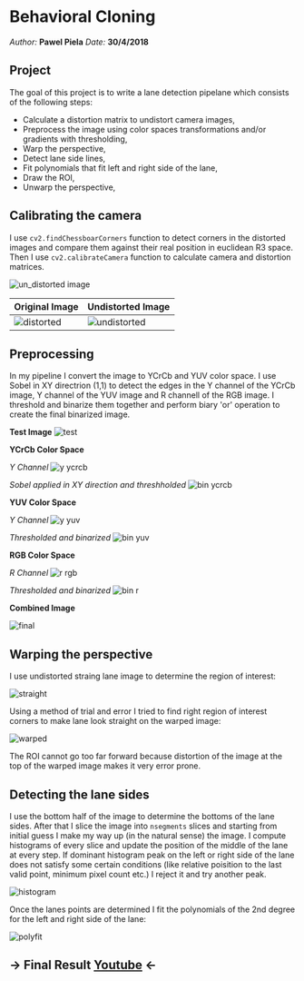 # Behavioral Cloning
*Author:* **Pawel Piela**
*Date:* **30/4/2018**

## Project

The goal of this project is to write a lane detection pipelane which consists of the following steps:

- Calculate a distortion matrix to undistort camera images,
- Preprocess the image using color spaces transformations and/or gradients with thresholding,
- Warp the perspective,
- Detect lane side lines,
- Fit polynomials that fit left and right side of the lane,
- Draw the ROI,
- Unwarp the perspective,

## Calibrating the camera

I use `cv2.findChessboarCorners` function to detect corners in the distorted images and compare them against their real position in euclidean R3 space. Then I use `cv2.calibrateCamera` function to calculate camera and distortion matrices.

![un_distorted image](output_images/un_distorted.png)

|**Original Image**|**Undistorted Image**|
|-|-|
|![distorted](output_images/straight_lines1.jpg)|![undistorted](output_images/straight_lines1_undistorted.jpg)|


## Preprocessing

In my pipeline I convert the image to YCrCb and YUV color space. I use Sobel in XY directrion (1,1) to detect the edges in the Y channel of the YCrCb image, Y channel of the YUV image and R channell of the RGB image. I threshold and binarize them together and perform biary 'or' operation to create the final binarized image. 

**Test Image**
![test](output_images/bridge_shadow.jpg)

**YCrCb Color Space**

*Y Channel*
![y ycrcb](output_images/y_ycrcb_image.png)

*Sobel applied in XY direction and threshholded*
![bin ycrcb](output_images/y_ycrcb_sob_xy_thresh.png)

**YUV Color Space**

*Y Channel*
![y yuv](output_images/y_yuv_image.png)

*Thresholded and binarized*
![bin yuv](output_images/y_yuv_thresh.png)

**RGB Color Space**

*R Channel*
![r rgb](output_images/r_channel.png)

*Thresholded and binarized*
![bin r](output_images/r_bin_thresh.png)

**Combined Image**

![final](output_images/final_joined.png)

## Warping the perspective

I use undistorted straing lane image to determine the region of interest:

![straight](output_images/straight_lines1_undistorted.jpg)

Using a method of trial and error I tried to find right region of interest corners to make lane look straight on the warped image:

![warped](output_images/rgb_lanes_warped.png)

The ROI cannot go too far forward because distortion of the image at the top of the warped image makes it very error prone.

## Detecting the lane sides

I use the bottom half of the image to determine the bottoms of the lane sides. After that I slice the image into `nsegments` slices and starting from initial guess I make my way up (in the natural sense) the image. I compute histograms of every slice and update the position of the middle of the lane at every step. If dominant histogram peak on the left or right side of the lane  does not satisfy some certain conditions (like relative poisition to the last valid point, minimum pixel count etc.) I reject it and try another peak.

![histogram](output_images/lanes_hist.png)

Once the lanes points are determined I fit the polynomials of the 2nd degree for the left and right side of the lane:

![polyfit](output_images/lanes_poly_fit.png)

## -> Final Result [Youtube](https://youtu.be/tKYuUuMsROI) <- ## 